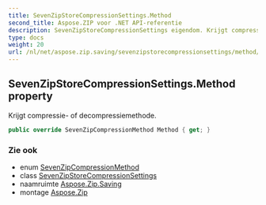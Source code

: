 ```yaml
---
title: SevenZipStoreCompressionSettings.Method
second_title: Aspose.ZIP voor .NET API-referentie
description: SevenZipStoreCompressionSettings eigendom. Krijgt compressie of decompressiemethode.
type: docs
weight: 20
url: /nl/net/aspose.zip.saving/sevenzipstorecompressionsettings/method/
---
```

## SevenZipStoreCompressionSettings.Method property

Krijgt compressie- of decompressiemethode.

```csharp
public override SevenZipCompressionMethod Method { get; }
```

### Zie ook

* enum [SevenZipCompressionMethod](../../sevenzipcompressionmethod/)
* class [SevenZipStoreCompressionSettings](../)
* naamruimte [Aspose.Zip.Saving](../../sevenzipstorecompressionsettings/)
* montage [Aspose.Zip](../../../)


